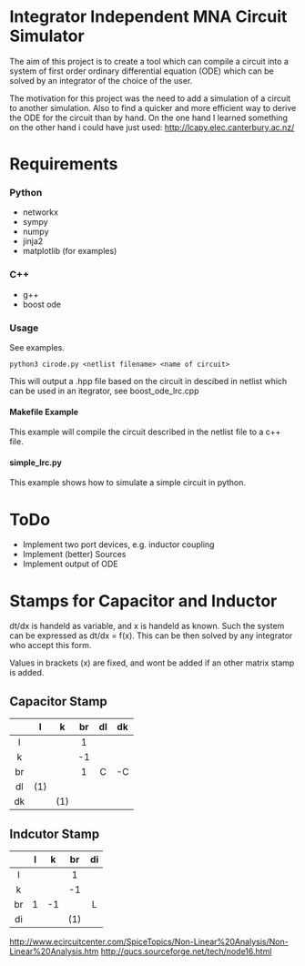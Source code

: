 # Integrator Independent MNA Circuit Simulator
The aim of this project is to create a tool which can compile a circuit into a system of first
order ordinary differential equation (ODE) which can be solved by an integrator of the choice of the user.

The motivation for this project was the need to add a simulation of a circuit to another simulation. Also to find a quicker and more efficient way to derive the ODE for the circuit than by hand.
On the one hand I learned something on the other hand i could have just used: http://lcapy.elec.canterbury.ac.nz/

# Requirements 
### Python
- networkx
- sympy
- numpy
- jinja2
- matplotlib (for examples)

### C++
- g++
- boost ode

### Usage
See examples.
```
python3 cirode.py <netlist filename> <name of circuit>
```
This will output a <name of circuit>.hpp file based on the circuit in descibed in netlist which can be used in an itegrator, see boost_ode_lrc.cpp

#### Makefile Example
This example will compile the circuit described in the netlist file to a c++ file.


#### simple_lrc.py
This example shows how to simulate a simple circuit in python.

# ToDo
- Implement two port devices, e.g. inductor coupling
- Implement (better) Sources
- Implement output of ODE



# Stamps for Capacitor and Inductor
dt/dx is handeld as variable, and x is handeld as known. Such the system can be expressed
as dt/dx = f(x). This can be then solved by any integrator who accept this form.

Values in brackets (x) are fixed, and wont be added if an other matrix stamp is added.

## Capacitor Stamp

|    | l | k | br | dl | dk |
|:--:|:-:|:-:|:--:|:--:|:--:|
| l  |   |   | 1  |    |    |
| k  |   |   | -1 |    |    |
| br |   |   | 1  | C  | -C |
| dl |(1)|   |    |    |    |
| dk |   |(1)|    |    |    |


## Indcutor Stamp

|    | l | k  | br  | di |
|:--:|:-:|:--:|:---:|:--:|
| l  |   |    | 1   |    |
| k  |   |    | -1  |    |
| br | 1 | -1 |     | L  |
| di |   |    | (1) |    |


http://www.ecircuitcenter.com/SpiceTopics/Non-Linear%20Analysis/Non-Linear%20Analysis.htm
http://qucs.sourceforge.net/tech/node16.html